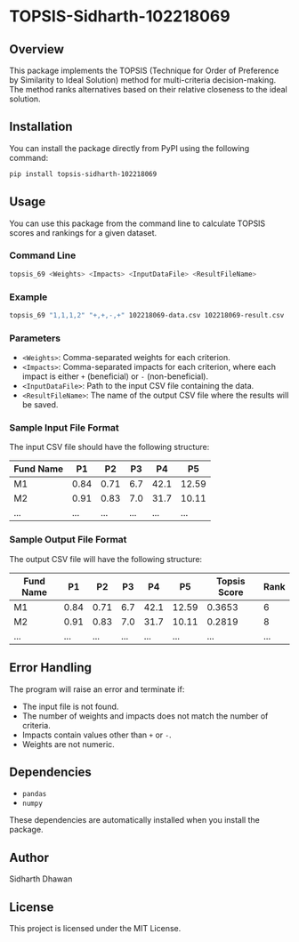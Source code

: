 # TOPSIS-Sidharth-102218069

## Overview

This package implements the TOPSIS (Technique for Order of Preference by Similarity to Ideal Solution) method for multi-criteria decision-making. The method ranks alternatives based on their relative closeness to the ideal solution.

## Installation

You can install the package directly from PyPI using the following command:

```bash
pip install topsis-sidharth-102218069
```

## Usage

You can use this package from the command line to calculate TOPSIS scores and rankings for a given dataset.

### Command Line

```bash
topsis_69 <Weights> <Impacts> <InputDataFile> <ResultFileName>
```

### Example

```bash
topsis_69 "1,1,1,2" "+,+,-,+" 102218069-data.csv 102218069-result.csv
```

### Parameters

- `<Weights>`: Comma-separated weights for each criterion.
- `<Impacts>`: Comma-separated impacts for each criterion, where each impact is either `+` (beneficial) or `-` (non-beneficial).
- `<InputDataFile>`: Path to the input CSV file containing the data.
- `<ResultFileName>`: The name of the output CSV file where the results will be saved.

### Sample Input File Format

The input CSV file should have the following structure:

| Fund Name | P1  | P2  | P3  | P4  | P5  |
|-----------|-----|-----|-----|-----|-----|
| M1        | 0.84| 0.71| 6.7 | 42.1| 12.59|
| M2        | 0.91| 0.83| 7.0 | 31.7| 10.11|
| ...       | ... | ... | ... | ... | ... |

### Sample Output File Format

The output CSV file will have the following structure:

| Fund Name | P1  | P2  | P3  | P4  | P5  | Topsis Score | Rank |
|-----------|-----|-----|-----|-----|-----|--------------|------|
| M1        | 0.84| 0.71| 6.7 | 42.1| 12.59| 0.3653       | 6    |
| M2        | 0.91| 0.83| 7.0 | 31.7| 10.11| 0.2819       | 8    |
| ...       | ... | ... | ... | ... | ...  | ...          | ...  |

## Error Handling

The program will raise an error and terminate if:

- The input file is not found.
- The number of weights and impacts does not match the number of criteria.
- Impacts contain values other than `+` or `-`.
- Weights are not numeric.

## Dependencies

- `pandas`
- `numpy`

These dependencies are automatically installed when you install the package.

## Author

Sidharth Dhawan

## License

This project is licensed under the MIT License.
```
